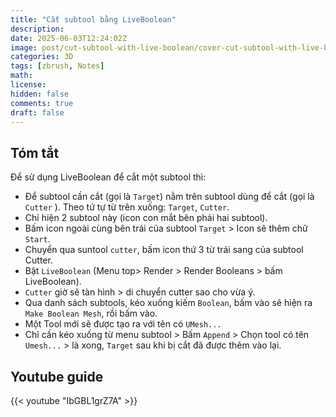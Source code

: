 ```yaml
---
title: "Cắt subtool bằng LiveBoolean"
description: 
date: 2025-06-03T12:24:02Z
image: post/cut-subtool-with-live-boolean/cover-cut-subtool-with-live-boolean.webp
categories: 3D
tags: [zbrush, Notes]
math: 
license: 
hidden: false
comments: true
draft: false
---
```

## Tóm tắt

Để sử dụng LiveBoolean để cắt một subtool thì:

- Để subtool cần cắt (gọi là `Target`) nằm trên subtool dùng để cắt (gọi là `Cutter` ). Theo tứ tự từ trên xuống: `Target`, `Cutter`.
- Chỉ hiện 2 subtool này (icon con mắt bên phải hai subtool).
- Bấm icon ngoài cùng bên trái của subtool `Target` > Icon sẽ thêm chữ `Start`.
- Chuyển qua suntool `cutter`, bấm icon thứ 3 từ trái sang của subtool Cutter.
- Bật `LiveBoolean` (Menu top> Render > Render Booleans > bấm LiveBoolean).
- `Cutter` giờ sẽ tàn hình > di chuyển cutter sao cho vừa ý.
- Qua danh sách subtools, kéo xuống kiếm `Boolean`, bấm vào sẽ hiện ra `Make Boolean Mesh`, rồi bấm vào.
- Một Tool mới sẽ được tạo ra với tên có `UMesh...`
- Chỉ cần kéo xuống từ menu subtool > Bấm `Append` > Chọn tool có tên `Umesh...` > là xong, `Target` sau khi bị cắt đã được thêm vào lại.

## Youtube guide

{{< youtube "IbGBL1grZ7A" >}}
